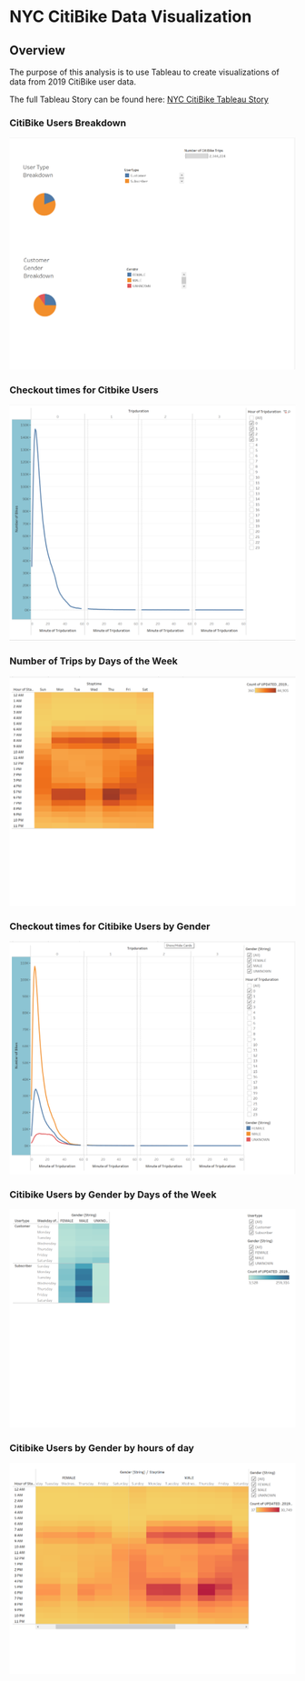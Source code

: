 # NYC CitiBike Data Visualization

## Overview
The purpose of this analysis is to use Tableau to create visualizations of data from 2019 CitiBike user data. 

The full Tableau Story can be found here: [NYC CitiBike Tableau Story](https://public.tableau.com/views/NYCCitiBikeDataChallenge_16747756233090/Story1?:language=en-US&publish=yes&:display_count=n&:origin=viz_share_link)

### CitiBike Users Breakdown

![CitiBike Users Breakdown](/images/citi_user_data.png/)

### Checkout times for Citbike Users

![Checkout times for Users](/images/checkout_users.png/)

### Number of Trips by Days of the Week

![Number of Trips by Days of the Week](/images/trips_weekday.png/)


### Checkout times for Citibike Users by Gender

![Checkout times for Citibike Users by Gender](/images/checkout_gender.png/)

### Citibike Users by Gender by Days of the Week

![Citibike Users by Gender by Days of the Week](/images/trips_gender_weekday.png/)

### Citibike Users by Gender by hours of day

![### Citibike Users by Gender by hours per day](/images/trips_gender_weekday_hour.png/)
